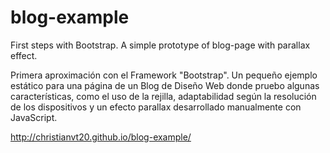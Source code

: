 # blog-example
First steps with Bootstrap. A simple prototype of blog-page with parallax effect.

Primera aproximación con el Framework "Bootstrap". 
Un pequeño ejemplo estático para una página de un Blog de Diseño Web donde pruebo 
algunas características, como el uso de la rejilla, adaptabilidad según la resolución 
de los dispositivos y un efecto parallax desarrollado manualmente con JavaScript.

http://christianvt20.github.io/blog-example/
